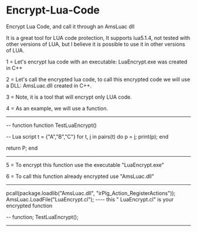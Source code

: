 # Encrypt-Lua-Code
Encrypt Lua Code, and call it through an AmsLuac dll


It is a great tool for LUA code protection,
It supports lua5.1.4, not tested with other versions of LUA, but I believe it is possible to use it in other versions of LUA.

1 = Let's encrypt lua code with an executable: LuaEncrypt.exe was created in C++

2 = Let's call the encrypted lua code, to call this encrypted code we will use a DLL: AmsLuac.dll created in C++.

3 = Note, it is a tool that will encrypt only LUA code.

4 = As an example, we will use a function.
-------------------------------------------------- ---------------------------------------------
-- function
function TestLuaEncrypt()

-- Lua script
t = {"A","B","C"}
for t, j in pairs(t) do
p = j;
print(p);
end

return P;
end
-------------------------------------------------- ---------------------------------------------
5 = To encrypt this function use the executable "LuaEncrypt.exe"

6 = To call this function already encrypted use "AmsLuac.dll"
-------------------------------------------------- ---------------------------------------------
pcall(package.loadlib("AmsLuac.dll", "irPlg_Action_RegisterActions"));
AmsLuac.LoadFile("LuaEncrypt.cl"); ---- this " LuaEncrypt.cl" is your encrypted function

-- function;
TestLuaEncrypt();
-------------------------------------------------- ---------------------------------------------
